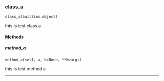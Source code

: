 ### class_a

```
class_a(builtins.object)
```

this is test class a 


#### Methods

##### method_a

```
method_a(self, a, b=None, **kwargs)
```

this is test method a 

---
